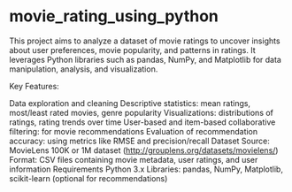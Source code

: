 # movie_rating_using_python

This project aims to analyze a dataset of movie ratings to uncover insights about user preferences, movie popularity, and patterns in ratings. It leverages Python libraries such as pandas, NumPy, and Matplotlib for data manipulation, analysis, and visualization.

Key Features:

Data exploration and cleaning
Descriptive statistics: mean ratings, most/least rated movies, genre popularity
Visualizations: distributions of ratings, rating trends over time
User-based and item-based collaborative filtering: for movie recommendations
Evaluation of recommendation accuracy: using metrics like RMSE and precision/recall
Dataset
Source: MovieLens 100K or 1M dataset (http://grouplens.org/datasets/movielens/)
Format: CSV files containing movie metadata, user ratings, and user information
Requirements
Python 3.x
Libraries: pandas, NumPy, Matplotlib, scikit-learn (optional for recommendations)
